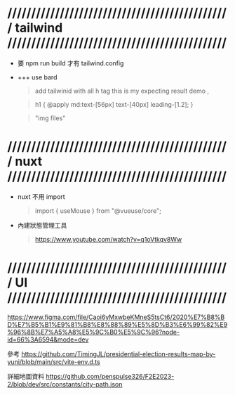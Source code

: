 # /////////////////////////////////////////////// tailwind //////////////////////////////////////////////

- 要 npm run build 才有 tailwind.config

- +++ use bard

  > add tailwinid with all h tag
  > this is my expecting result demo ,

  > h1 {
  > @apply md:text-[56px] text-[40px] leading-[1.2];
  > }

  > "img files"

# /////////////////////////////////////////////// nuxt //////////////////////////////////////////////

- nuxt 不用 import

  > import { useMouse } from "@vueuse/core";

- 內建狀態管理工具
  > https://www.youtube.com/watch?v=q1oVtkqv8Ww


# /////////////////////////////////////////////// UI //////////////////////////////////////////////
https://www.figma.com/file/Caoi6yMxwbeKMneS5tsCt6/2020%E7%B8%BD%E7%B5%B1%E9%81%B8%E8%88%89%E5%8D%B3%E6%99%82%E9%96%8B%E7%A5%A8%E5%9C%B0%E5%9C%96?node-id=66%3A6594&mode=dev

參考
https://github.com/TimingJL/presidential-election-results-map-by-yuni/blob/main/src/vite-env.d.ts

詳細地圖資料
https://github.com/penspulse326/F2E2023-2/blob/dev/src/constants/city-path.json